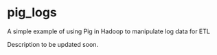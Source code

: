 # pig_logs
A simple example of using Pig in Hadoop to manipulate log data for ETL

Description to be updated soon.
